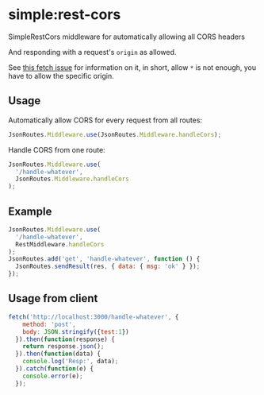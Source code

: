# simple:rest-cors

SimpleRestCors middleware for automatically allowing all CORS headers

And responding with a request's `origin` as allowed.

See [this fetch issue](https://github.com/whatwg/fetch/issues/251) for information on it,
in short, allow `*` is not enough, you have to allow the specific origin.

## Usage

Automatically allow CORS for every request from all routes:

```js
JsonRoutes.Middleware.use(JsonRoutes.Middleware.handleCors);
```

Handle CORS from one route:

```js
JsonRoutes.Middleware.use(
  '/handle-whatever',
  JsonRoutes.Middleware.handleCors
);
```

## Example

```js
JsonRoutes.Middleware.use(
  '/handle-whatever',
  RestMiddleware.handleCors
);
JsonRoutes.add('get', 'handle-whatever', function () {
  JsonRoutes.sendResult(res, { data: { msg: 'ok' } });
});
```

## Usage from client

```js
fetch('http://localhost:3000/handle-whatever', {
    method: 'post',
    body: JSON.stringify({test:1})
  }).then(function(response) {
    return response.json();
  }).then(function(data) {
    console.log('Resp:', data);
  }).catch(function(e) {
    console.error(e);
  });
```